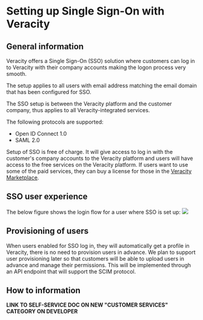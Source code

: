 # Setting up Single Sign-On with Veracity

## General information
Veracity offers a Single Sign-On (SSO) solution where customers can log in to Veracity with their company accounts making the logon process very smooth.


The setup applies to all users with email address matching the email domain that has been configured for SSO.

The SSO setup is between the Veracity platform and the customer company, thus applies to all Veracity-integrated services.

The following protocols are supported:
- Open ID Connect 1.0
- SAML 2.0

Setup of SSO is free of charge. It will give access to log in with the customer's company accounts to the Veracity platform and  users will have access to the free services on the Veracity platform. If users want to use some of the paid services, they can buy a license for those in the [Veracity Marketplace](https://store.veracity.com).


## SSO user experience
The below figure shows the login flow for a user where SSO is set up:
![](./SSOUserExperience.png)



## Provisioning of users
When users enabled for SSO log in, they will automatically get a profile in Veracity, there is no need to provision users in advance. We plan to support user provisioning later so that customers will be able to upload users in advance and manage their permissions. This will be implemented through an API endpoint that will support the SCIM protocol.

## How to information
**LINK TO SELF-SERVICE DOC ON NEW "CUSTOMER SERVICES" CATEGORY ON DEVELOPER**
